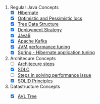 1. Regular Java Concepts
    - [X] [Hibernate](https://www.journaldev.com/3633/hibernate-interview-questions-and-answers)
    - [X] [Optimistic and Pessimistic locs](https://docs.jboss.org/jbossas/docs/Server_Configuration_Guide/4/html/TransactionJTA_Overview-Pessimistic_and_optimistic_locking.html)
    - [X] [Tree Data Structure](https://medium.com/the-renaissance-developer/learning-tree-data-structure-27c6bb363051)
    - [X] [Deployment Strategy](https://rhelblog.redhat.com/2015/05/07/stop-gambling-with-upgrades-murphys-law-always-wins/#more-908)
    - [X] [Java9](https://www.javaworld.com/search?query=Java+9%27s+other+new+enhancements&contentType=article%2Cresource)
    - [X] [Apache Kafka](https://kafka.apache.org/intro.html)
    - [X] [JVM performance tuning](https://www.cubrid.org/blog/the-principles-of-java-application-performance-tuning)
    - [X] [Spring - Hibernate application tuning](http://www.jcombat.com/spring/performance-tuning-of-spring-based-application)

2. Architecure Concepts
    - [ ] [Architecure steps]()
    - [X] [SDLC](https://www.tutorialspoint.com/sdlc/sdlc_overview.htm)
    - [ ] [Steps in solving performance issue]()
    - [X] [SOLID Principles](https://medium.com/mindorks/solid-principles-explained-with-examples-79d1ce114ace)

3. Datastructure Concepts
    - [X] [AVL Tree](https://www.thecodingdelight.com/avl-tree-implementation-java/)

